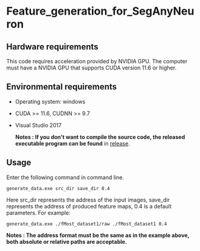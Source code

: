 # Feature_generation_for_SegAnyNeuron

## Hardware requirements

This code requires acceleration provided by NVIDIA GPU. The computer must have a NVIDIA GPU that supports CUDA version 11.6 or higher.

## Environmental requirements

* Operating system: windows

* CUDA >= 11.6, CUDNN >= 9.7

* Visual Studio 2017

  

  **Notes : If you don't want to compile the source code, the released executable program can be found** in [release](https://github.com/FateUBW0227/Feature_generation_for_SegAnyNeuron/releases/tag/release).

## Usage

Enter the following  command in command line.

```
generate_data.exe src_dir save_dir 0.4
```

Here src_dir represents the address of the input images, save_dir represents the address of produced feature maps, 0.4 is a default parameters. For example:

```
generate_data.exe ./fMost_dataset1/raw ./fMost_dataset1 0.4
```

**Notes : The address format must be the same as in the example above, both absolute or relative paths are acceptable.**
